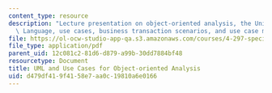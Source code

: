 ```yaml
---
content_type: resource
description: "Lecture presentation on object-oriented analysis, the Unified Modeling\
  \ Language, use cases, business transaction scenarios, and use case models.\r\n"
file: https://ol-ocw-studio-app-qa.s3.amazonaws.com/courses/4-297-special-problems-in-architecture-studies-fall-2000/d479df419f4158e7aa0c19810a6e0166_UML1.pdf
file_type: application/pdf
parent_uid: 12c081c2-81d6-d879-a99b-30dd7884bf48
resourcetype: Document
title: UML and Use Cases for Object-oriented Analysis
uid: d479df41-9f41-58e7-aa0c-19810a6e0166
---
```

